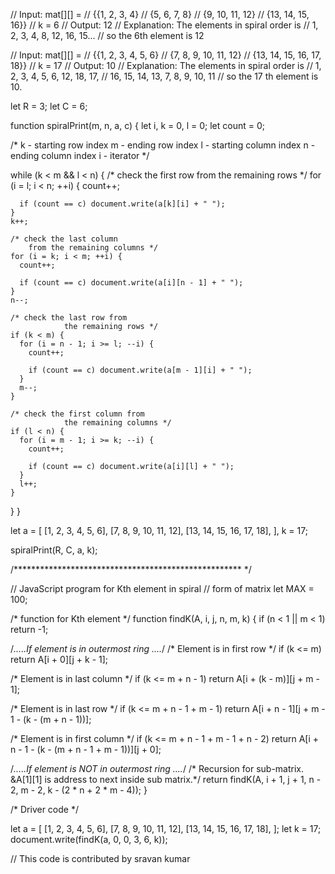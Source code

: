 // Input: mat[][] =
//           {{1, 2, 3, 4}
//            {5, 6, 7, 8}
//            {9, 10, 11, 12}
//            {13, 14, 15, 16}}
//        k = 6
// Output: 12
// Explanation: The elements in spiral order is
// 1, 2, 3, 4, 8, 12, 16, 15...
// so the 6th element is 12

// Input: mat[][] =
//        {{1, 2, 3, 4, 5, 6}
//         {7, 8, 9, 10, 11, 12}
//         {13, 14, 15, 16, 17, 18}}
//        k = 17
// Output: 10
// Explanation: The elements in spiral order is
// 1, 2, 3, 4, 5, 6, 12, 18, 17,
// 16, 15, 14, 13, 7, 8, 9, 10, 11
// so the 17 th element is 10.

let R = 3;
let C = 6;

function spiralPrint(m, n, a, c) {
  let i,
    k = 0,
    l = 0;
  let count = 0;

  /* k - starting row index
        m - ending row index
        l - starting column index
        n - ending column index
        i - iterator
    */

  while (k < m && l < n) {
    /* check the first row from
            the remaining rows */
    for (i = l; i < n; ++i) {
      count++;

      if (count == c) document.write(a[k][i] + " ");
    }
    k++;

    /* check the last column
        from the remaining columns */
    for (i = k; i < m; ++i) {
      count++;

      if (count == c) document.write(a[i][n - 1] + " ");
    }
    n--;

    /* check the last row from
                the remaining rows */
    if (k < m) {
      for (i = n - 1; i >= l; --i) {
        count++;

        if (count == c) document.write(a[m - 1][i] + " ");
      }
      m--;
    }

    /* check the first column from
                the remaining columns */
    if (l < n) {
      for (i = m - 1; i >= k; --i) {
        count++;

        if (count == c) document.write(a[i][l] + " ");
      }
      l++;
    }
  }
}

let a = [
    [1, 2, 3, 4, 5, 6],
    [7, 8, 9, 10, 11, 12],
    [13, 14, 15, 16, 17, 18],
  ],
  k = 17;

spiralPrint(R, C, a, k);

/**************************************************** */

// JavaScript program for Kth element in spiral
// form of matrix
let MAX = 100;

/* function for Kth element */
function findK(A, i, j, n, m, k) {
  if (n < 1 || m < 1) return -1;

  /*.....If element is in outermost ring ....*/
  /* Element is in first row */
  if (k <= m) return A[i + 0][j + k - 1];

  /* Element is in last column */
  if (k <= m + n - 1) return A[i + (k - m)][j + m - 1];

  /* Element is in last row */
  if (k <= m + n - 1 + m - 1)
    return A[i + n - 1][j + m - 1 - (k - (m + n - 1))];

  /* Element is in first column */
  if (k <= m + n - 1 + m - 1 + n - 2)
    return A[i + n - 1 - (k - (m + n - 1 + m - 1))][j + 0];

  /*.....If element is NOT in outermost ring ....*/
  /* Recursion for sub-matrix. &A[1][1] is
	address to next inside sub matrix.*/
  return findK(A, i + 1, j + 1, n - 2, m - 2, k - (2 * n + 2 * m - 4));
}

/* Driver code */

let a = [
  [1, 2, 3, 4, 5, 6],
  [7, 8, 9, 10, 11, 12],
  [13, 14, 15, 16, 17, 18],
];
let k = 17;
document.write(findK(a, 0, 0, 3, 6, k));

// This code is contributed by sravan kumar
